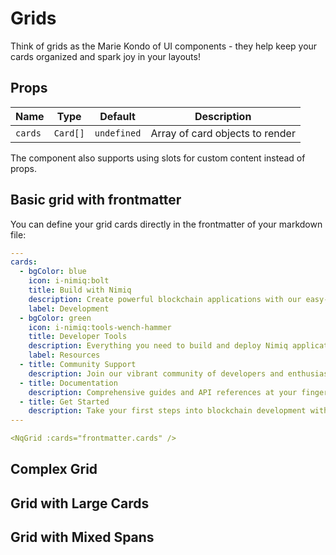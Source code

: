 # Grids

Think of grids as the Marie Kondo of UI components - they help keep your cards organized and spark joy in your layouts!

## Props

| Name    | Type     | Default     | Description                     |
| ------- | -------- | ----------- | ------------------------------- |
| `cards` | `Card[]` | `undefined` | Array of card objects to render |

The component also supports using slots for custom content instead of props.

## Basic grid with frontmatter

You can define your grid cards directly in the frontmatter of your markdown file:

```yaml
---
cards:
  - bgColor: blue
    icon: i-nimiq:bolt
    title: Build with Nimiq
    description: Create powerful blockchain applications with our easy-to-use tools
    label: Development
  - bgColor: green
    icon: i-nimiq:tools-wench-hammer
    title: Developer Tools
    description: Everything you need to build and deploy Nimiq applications
    label: Resources
  - title: Community Support
    description: Join our vibrant community of developers and enthusiasts
  - title: Documentation
    description: Comprehensive guides and API references at your fingertips
  - title: Get Started
    description: Take your first steps into blockchain development with Nimiq
---

<NqGrid :cards="frontmatter.cards" />
```

<ComponentPreview lang="vue">

<NqPlayground>
<NqGrid>

<NqCard
  title="The First Card"
  description="I'm just the first in a series of amazing cards."
/>

<NqCard
  title="The Second Card"
  description="Right in the middle, keeping things balanced."
/>

<NqCard
  title="The Third Card"
  description="Last but not least, completing the trilogy."
/>

</NqGrid>
</NqPlayground>

</ComponentPreview>

## Complex Grid

<ComponentPreview lang="vue">

<NqPlayground>
<NqGrid>

<NqCard
  bg-color="blue"
  href="#"
  icon="i-nimiq:browsermesh"
  label="Build Something Cool"
  title="Your Journey Starts Here"
  description="Like building with LEGO, but for grown-ups who code!"
/>

<NqCard
  bg-color="green"
  href="#"
  icon="i-nimiq:cubes"
  label="Learn The Ropes"
  title="Beyond Hello World"
  description="Because understanding Nimiq is easier than explaining why you need another mechanical keyboard."
/>

<NqCard
  title="The Support Squad"
  description="We're like your coding best friends, minus the coffee borrowing."
/>

<NqCard
  title="The Innovation Corner"
  description="Where ideas come to party and bugs come to retire."
/>

<NqCard
  title="The Fun Zone"
  description="Because who said documentation had to be boring?"
/>

</NqGrid>
</NqPlayground>

</ComponentPreview>

## Grid with Large Cards

<ComponentPreview lang="vue">

<NqPlayground>
<NqGrid>

<NqLargeCard
  icon="i-nimiq:tools-wench-hammer"
  title="The Wise Elder"
  description="I'm the big card that's seen it all. Think of me as the senior developer of cards."
/>

<NqLargeCard
  icon="i-nimiq:tools-wench-hammer"
  title="The Middle Manager"
  description="I keep things balanced, like a good project manager (but more reliable)."
/>

<NqLargeCard
  icon="i-nimiq:tools-wench-hammer"
  title="The Team Player"
  description="I complete the trio with style. Three's company, four's a grid overflow!"
/>

</NqGrid>
</NqPlayground>

</ComponentPreview>

## Grid with Mixed Spans

<ComponentPreview lang="vue">

<NqPlayground>
<NqGrid>

<NqCard
  span="full"
  bg-color="blue"
  icon="i-nimiq:browsermesh"
  title="Full Width Feature"
  description="I'm a special card that spans the entire width of the grid. Perfect for featured content or important announcements!"
/>

<NqCard
  span="half"
  bg-color="green"
  icon="i-nimiq:tools-wench-hammer"
  title="Half Width Card"
  description="I take up half the grid width, making me stand out more than standard cards."
/>

<NqCard
  span="half"
  bg-color="orange"
  icon="i-nimiq:bolt"
  title="Another Half"
  description="Together with my friend, we make a perfect pair across the row."
/>

<NqCard
  title="Regular Card"
  description="I'm a standard card, happy with my default width."
/>

<NqCard
  title="Another Regular"
  description="Me too! Default width is cozy."
/>

<NqCard
  title="Last But Not Least"
  description="Completing this mixed layout showcase."
/>

</NqGrid>
</NqPlayground>

</ComponentPreview>
